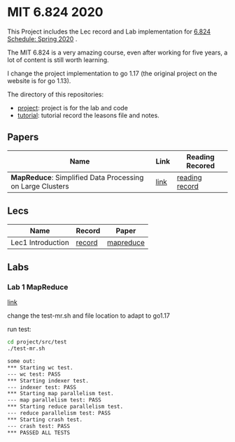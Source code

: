 # MIT 6.824 2020

This Project includes the Lec record and Lab implementation for [6.824 Schedule: Spring 2020](http://nil.csail.mit.edu/6.824/2020/schedule.html) .

The MIT 6.824 is a very amazing course, even after working for five years, a lot of content is still worth learning.

I change the project implementation to go 1.17 (the original project on the website is for go 1.13).

The directory of this repositories:

- [project](https://github.com/Uyouii/MIT_6.824_2020_Project/tree/master/project): project is for the lab and code
- [tutorial](https://github.com/Uyouii/MIT_6.824_2020_Project/tree/master/tutorial/): tutorial record the leasons file and notes.

## Papers

| Name                                                        | Link                                                         | Reading Recored                                              |
| ----------------------------------------------------------- | ------------------------------------------------------------ | ------------------------------------------------------------ |
| **MapReduce**: Simplified Data Processing on Large Clusters | [link](https://github.com/Uyouii/BookReading/blob/master/%E5%88%86%E5%B8%83%E5%BC%8F%E7%B3%BB%E7%BB%9F/MapReduce/mapreduce.pdf) | [reading record](https://github.com/Uyouii/BookReading/blob/master/%E5%88%86%E5%B8%83%E5%BC%8F%E7%B3%BB%E7%BB%9F/MapReduce/MapReduce%3A%20Simplified%20Data%20Processing%20on%20Large%20Clusters.md) |

## Lecs

| Name              | Record                                                       | Paper                                                        |
| ----------------- | ------------------------------------------------------------ | ------------------------------------------------------------ |
| Lec1 Introduction | [record](https://github.com/Uyouii/MIT_6.824_2020_Project/tree/master/tutorial/LEC1:%20introduction) | [mapreduce](https://github.com/Uyouii/BookReading/blob/master/%E5%88%86%E5%B8%83%E5%BC%8F%E7%B3%BB%E7%BB%9F/MapReduce/mapreduce.pdf) |

## Labs

### Lab 1  MapReduce

[link](http://nil.csail.mit.edu/6.824/2020/labs/lab-mr.html)

change the test-mr.sh and file location to adapt to go1.17

run test:

```sh
cd project/src/test
./test-mr.sh

some out:
*** Starting wc test.
--- wc test: PASS
*** Starting indexer test.
--- indexer test: PASS
*** Starting map parallelism test.
--- map parallelism test: PASS
*** Starting reduce parallelism test.
--- reduce parallelism test: PASS
*** Starting crash test.
--- crash test: PASS
*** PASSED ALL TESTS
```



